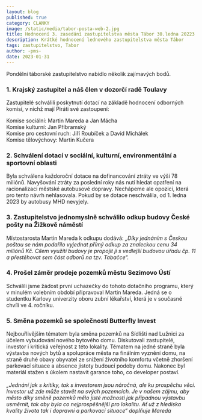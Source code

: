 ```yaml
---
layout: blog
published: true
category: CLANKY
image: /static/media/tabor-posta-web-2.jpg
title: Hodnocení 3. zasedání zastupitelstva města Tábor 30.ledna 20223
description: Krátké hodnocení lednového zastupitelstva města Tábor
tags: zastupitelstvo, Tabor
author: -pms-
date: 2023-01-31
---
```


Pondělní táborské zastupitelstvo nabídlo několik zajímavých bodů.

### 1. Krajský zastupitel a náš člen v dozorčí radě Toulavy
Zastupitelé schválili poskytnutí dotací na základě hodnocení odborných komisí, v nichž mají Piráti své zastoupení:

Komise sociální: Martin Mareda a Jan Mácha <br />
Komise kulturní: Jan Příbramský <br />
Komise pro cestovní ruch: Jiří Roubíček a David Michálek <br />
Komise tělovýchovy: Martin Kučera <br />

### 2. Schválení dotací v sociální, kulturní, environmentální a sportovní oblasti
Byla schválena každoroční dotace na dofinancování ztráty ve výši 78 miliónů. Navyšování ztráty za poslední roky nás nutí hledat opatření na racionalizaci městské autobusové dopravy. Nechápeme ale opozici, která pro tento návrh nehlasovala. Pokud by se dotace neschválila, od 1. ledna 2023 by autobusy MHD nevyjely.

### 3. Zastupitelstvo jednomyslně schválilo odkup budovy České pošty na Žižkově náměstí
Místostarosta Martin Mareda k odkupu dodává: _„Díky jednáním s Českou poštou se nám podařilo vyjednat přímý odkup za znaleckou cenu  34 miliónů Kč. Cílem využití budovy je propojit ji s vedlejší budovou úřadu čp. 11 a přestěhovat sem část odborů na tzv. Tabačce“._

### 4. Prošel záměr prodeje pozemků městu Sezimovo Ústí
Schválili jsme žádost první uchazečky do tohoto dotačního programu, který v minulém volebním období připravoval Martin Mareda. Jedná se o studentku Karlovy univerzity oboru zubní lékařství, která je v současné chvíli ve 4. ročníku.

### 5. Směna pozemků se společností Butterfly Invest
Nejbouřlivějším tématem byla směna pozemků na Sídlišti nad Lužnici za účelem vybudování nového bytového domu. Diskutovali zastupitelé, investor i kritická veřejnost z této lokality. Tématem na jedné straně byla výstavba nových bytů  a spolupráce města na finálním vyznění  domu, na straně druhé obavy obyvatel ze snížení životního komfortu včetně zhoršení parkovací situace a absence jistoty budoucí podoby domu. Nakonec byl materiál stažen s úkolem nastavit garance toho, co developer postaví.  
 <br />
_„Jednání jak s kritiky, tak s investorem jsou náročná, ale ku prospěchu věci. Investor už zde může stavět na svých pozemcích. Je v našem zájmu, aby město díky směně pozemků mělo jisté možnosti jak případnou výstavbu usměrnit, tak aby byla co nejprospěšnější pro lokalitu. Ať už z hlediska kvality života tak i  dopravní a parkovací  situace“ doplňuje Mareda_

